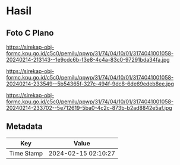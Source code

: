 # Hasil

## Foto C Plano

https://sirekap-obj-formc.kpu.go.id/c5c0/pemilu/ppwp/31/74/04/10/01/3174041001058-20240214-213143--1e9cdc6b-f3e8-4c4a-83c0-97291bda34fa.jpg

https://sirekap-obj-formc.kpu.go.id/c5c0/pemilu/ppwp/31/74/04/10/01/3174041001058-20240214-233549--5b54365f-327c-494f-9dc8-6de69edeb8ee.jpg

https://sirekap-obj-formc.kpu.go.id/c5c0/pemilu/ppwp/31/74/04/10/01/3174041001058-20240214-233702--5e712619-5ba0-4c2c-873b-b2ad8842e5af.jpg


## Metadata

| Key        | Value               |
| ---------- | ------------------- |
| Time Stamp | 2024-02-15 02:10:27 |



